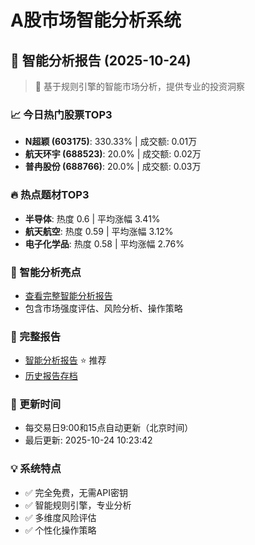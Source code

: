 # A股市场智能分析系统

## 🤖 智能分析报告 (2025-10-24)

> 🚀 基于规则引擎的智能市场分析，提供专业的投资洞察

### 📈 今日热门股票TOP3
- **N超颖 (603175)**: 330.33% | 成交额: 0.01万
- **航天环宇 (688523)**: 20.0% | 成交额: 0.02万
- **普冉股份 (688766)**: 20.0% | 成交额: 0.03万

### 🔥 热点题材TOP3
- **半导体**: 热度 0.6 | 平均涨幅 3.41%
- **航天航空**: 热度 0.59 | 平均涨幅 3.12%
- **电子化学品**: 热度 0.58 | 平均涨幅 2.76%

### 🤖 智能分析亮点
- [查看完整智能分析报告](reports/enhanced_report_2025-10-24.md)
- 包含市场强度评估、风险分析、操作策略

### 📄 完整报告
- [智能分析报告](reports/enhanced_report_2025-10-24.md) ⭐ 推荐
- [历史报告存档](reports/)

### 🔄 更新时间
- 每交易日9:00和15点自动更新（北京时间）
- 最后更新: 2025-10-24 10:23:42

### 💡 系统特点
- ✅ 完全免费，无需API密钥
- ✅ 智能规则引擎，专业分析
- ✅ 多维度风险评估
- ✅ 个性化操作策略
